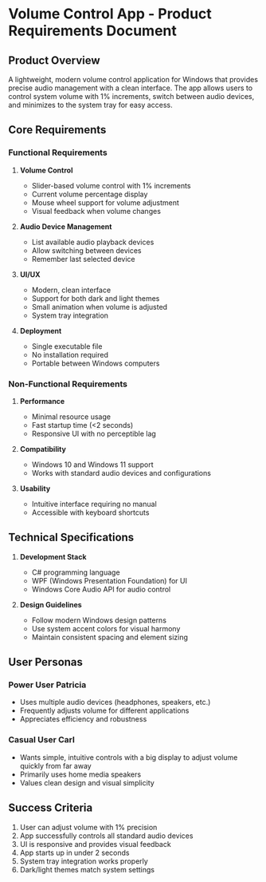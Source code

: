 # Volume Control App - Product Requirements Document

## Product Overview
A lightweight, modern volume control application for Windows that provides precise audio management with a clean interface. The app allows users to control system volume with 1% increments, switch between audio devices, and minimizes to the system tray for easy access.

## Core Requirements

### Functional Requirements
1. **Volume Control**
   - Slider-based volume control with 1% increments
   - Current volume percentage display
   - Mouse wheel support for volume adjustment
   - Visual feedback when volume changes

2. **Audio Device Management**
   - List available audio playback devices
   - Allow switching between devices
   - Remember last selected device

3. **UI/UX**
   - Modern, clean interface
   - Support for both dark and light themes
   - Small animation when volume is adjusted
   - System tray integration

4. **Deployment**
   - Single executable file
   - No installation required
   - Portable between Windows computers

### Non-Functional Requirements
1. **Performance**
   - Minimal resource usage
   - Fast startup time (<2 seconds)
   - Responsive UI with no perceptible lag

2. **Compatibility**
   - Windows 10 and Windows 11 support
   - Works with standard audio devices and configurations

3. **Usability**
   - Intuitive interface requiring no manual
   - Accessible with keyboard shortcuts

## Technical Specifications
1. **Development Stack**
   - C# programming language
   - WPF (Windows Presentation Foundation) for UI
   - Windows Core Audio API for audio control

2. **Design Guidelines**
   - Follow modern Windows design patterns
   - Use system accent colors for visual harmony
   - Maintain consistent spacing and element sizing

## User Personas

### Power User Patricia
- Uses multiple audio devices (headphones, speakers, etc.)
- Frequently adjusts volume for different applications
- Appreciates efficiency and robustness

### Casual User Carl
- Wants simple, intuitive controls with a big display to adjust volume quickly from far away
- Primarily uses home media speakers
- Values clean design and visual simplicity

## Success Criteria
1. User can adjust volume with 1% precision
2. App successfully controls all standard audio devices
3. UI is responsive and provides visual feedback
4. App starts up in under 2 seconds
5. System tray integration works properly
6. Dark/light themes match system settings